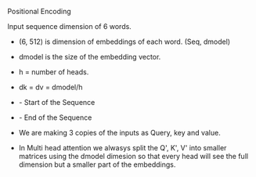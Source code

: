 Positional Encoding


Input sequence dimension of 6 words.
- (6, 512) is dimension of embeddings of each word. (Seq, dmodel)
- dmodel is the size of the embedding vector.
- h = number of heads.
- dk = dv = dmodel/h
- <SOS> - Start of the Sequence
- <EOD> - End of the Sequence

- We are making 3 copies of the inputs as Query, key and value.

- In Multi head attention we alwasys split the Q', K', V' into smaller matrices using the dmodel dimesion so that every head will see the full dimension but a smaller
  part of the embeddings.
